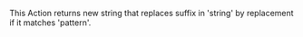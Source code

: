 This Action returns new string that replaces suffix in 'string' by replacement if it matches 'pattern'.
